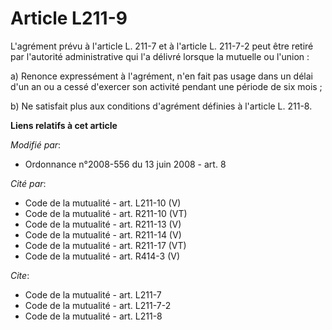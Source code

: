 # Article L211-9

L'agrément prévu à l'article L. 211-7 et à l'article L. 211-7-2 peut être retiré par l'autorité administrative qui l'a
délivré lorsque la mutuelle ou l'union : 

a) Renonce expressément à l'agrément, n'en fait pas usage dans un délai d'un an ou a cessé d'exercer son activité pendant une
période de six mois ; 

b) Ne satisfait plus aux conditions d'agrément définies à l'article L. 211-8.

**Liens relatifs à cet article**

_Modifié par_:

  - Ordonnance n°2008-556 du 13 juin 2008 - art. 8

_Cité par_:

  - Code de la mutualité - art. L211-10 (V)
  - Code de la mutualité - art. R211-10 (VT)
  - Code de la mutualité - art. R211-13 (V)
  - Code de la mutualité - art. R211-14 (V)
  - Code de la mutualité - art. R211-17 (VT)
  - Code de la mutualité - art. R414-3 (V)

_Cite_:

  - Code de la mutualité - art. L211-7
  - Code de la mutualité - art. L211-7-2
  - Code de la mutualité - art. L211-8
